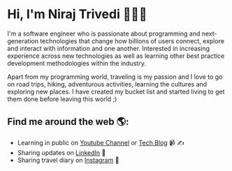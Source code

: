 # Hi, I'm Niraj Trivedi 👩🏾‍💻

I'm a software engineer who is passionate about programming and next-generation technologies that change how billions of users connect, 
explore and interact with information and one another. 
Interested in increasing experience across new technologies as well as learning other best practice development methodologies within the industry.

Apart from my programming world, traveling is my passion and I love to go on road trips, hiking, adventurous activities, learning the cultures and exploring new places. I have created my bucket list and started living to get them done before leaving this world ;)


## Find me around the web 🌎:
- Learning in public on <a href="https://www.youtube.com/channel/UCK8K87gKLxw93qpF0MjyncA">Youtube Channel</a> or <a href="https://nirajtrivediblog.wordpress.com/">Tech Blog</a> 📹 ✍
- Sharing updates on <a href="https://www.linkedin.com/in/nirajtrivedi/">LinkedIn</a> 💼
- Sharing travel diary on <a href="https://www.instagram.com/nibro_unoffical/">Instagram</a> :runner: